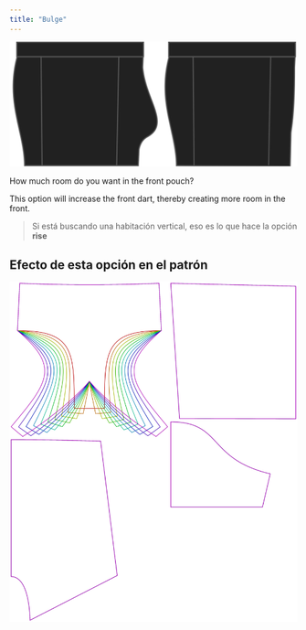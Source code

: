 ```yaml
---
title: "Bulge"
---
```


![The bulge option on Bruce](./bulge.svg)

How much room do you want in the front pouch?

This option will increase the front dart, thereby creating more room in the front.

> Si está buscando una habitación vertical, eso es lo que hace la opción **rise**

## Efecto de esta opción en el patrón

![This image shows the effect of this option by superimposing several variants that have a different value for this option](bruce_bulge_sample.svg "Effect of this option on the pattern")
